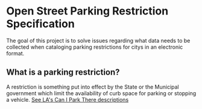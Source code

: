 # Open Street Parking Restriction Specification #
The goal of this project is to solve issues regarding what data needs to be collected when cataloging parking restrictions 
for citys in an electronic format.

## What is a parking restriction? ##
A restriction is something put into effect by the State or the Municipal government which limit the availability of curb space for parking or stopping a vehicle.
[See LA's Can I Park There descriptions](http://ladot.lacity.org/what-we-do/parking/can-i-park-there)
